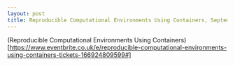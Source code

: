 ```yaml
---
layout: post
title: Reproducible Computational Environments Using Containers, September 15-16, 2021, Online
---
```

(Reproducible Computational Environments Using Containers)[https://www.eventbrite.co.uk/e/reproducible-computational-environments-using-containers-tickets-166924809599#]
